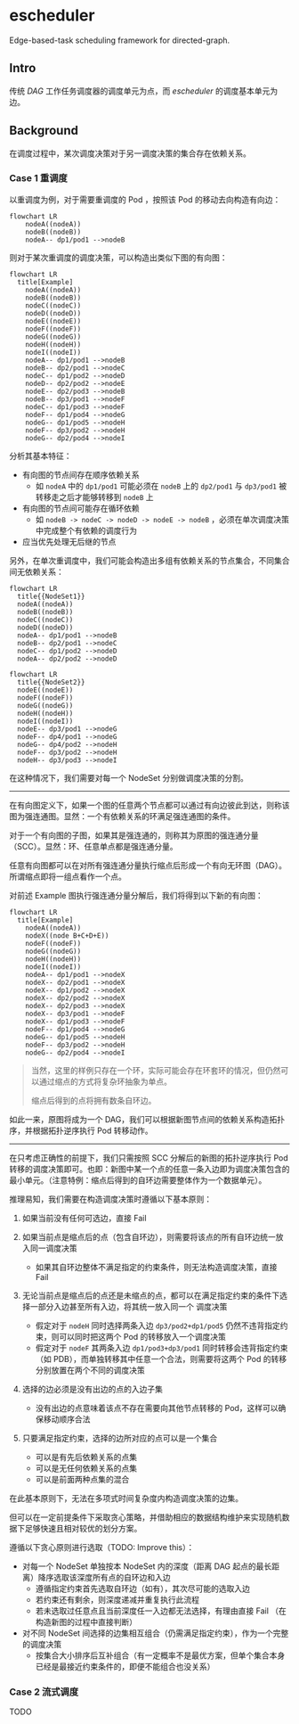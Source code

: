 # escheduler

Edge-based-task scheduling framework for directed-graph.

## Intro

传统 $DAG$ 工作任务调度器的调度单元为点，而 $escheduler$ 的调度基本单元为边。

## Background

在调度过程中，某次调度决策对于另一调度决策的集合存在依赖关系。

### Case 1 重调度

以重调度为例，对于需要重调度的 Pod ，按照该 Pod 的移动去向构造有向边：

```mermaid
flowchart LR
	nodeA((nodeA))
	nodeB((nodeB))
	nodeA-- dp1/pod1 -->nodeB
```

则对于某次重调度的调度决策，可以构造出类似下图的有向图：

```mermaid
flowchart LR
  title[Example]
	nodeA((nodeA))
	nodeB((nodeB))
	nodeC((nodeC))
	nodeD((nodeD))
	nodeE((nodeE))
	nodeF((nodeF))
	nodeG((nodeG))
	nodeH((nodeH))
	nodeI((nodeI))
	nodeA-- dp1/pod1 -->nodeB
	nodeB-- dp2/pod1 -->nodeC
	nodeC-- dp1/pod2 -->nodeD
	nodeD-- dp2/pod2 -->nodeE
	nodeE-- dp2/pod3 -->nodeB
	nodeB-- dp3/pod1 -->nodeF
	nodeC-- dp1/pod3 -->nodeF
	nodeF-- dp1/pod4 -->nodeG
	nodeG-- dp1/pod5 -->nodeH
	nodeF-- dp3/pod2 -->nodeH
	nodeG-- dp2/pod4 -->nodeI
```

分析其基本特征：

-   有向图的节点间存在顺序依赖关系
    -   如 `nodeA` 中的 `dp1/pod1` 可能必须在 `nodeB` 上的 `dp2/pod1` 与 `dp3/pod1` 被转移走之后才能够转移到 `nodeB` 上
-   有向图的节点间可能存在循环依赖
    -   如 `nodeB -> nodeC -> nodeD -> nodeE -> nodeB` ，必须在单次调度决策中完成整个有依赖的调度行为
-   应当优先处理无后继的节点

另外，在单次重调度中，我们可能会构造出多组有依赖关系的节点集合，不同集合间无依赖关系：

```mermaid
flowchart LR
  title{{NodeSet1}}
  nodeA((nodeA))
  nodeB((nodeB))
  nodeC((nodeC))
  nodeD((nodeD))
  nodeA-- dp1/pod1 -->nodeB
  nodeB-- dp2/pod1 -->nodeC
  nodeC-- dp1/pod2 -->nodeD
  nodeA-- dp2/pod2 -->nodeD
```



```mermaid
flowchart LR
  title{{NodeSet2}}
  nodeE((nodeE))
  nodeF((nodeF))
  nodeG((nodeG))
  nodeH((nodeH))
  nodeI((nodeI))
  nodeE-- dp3/pod1 -->nodeG
  nodeF-- dp4/pod1 -->nodeG
  nodeG-- dp4/pod2 -->nodeH
  nodeF-- dp3/pod2 -->nodeH
  nodeH-- dp3/pod3 -->nodeI
```

在这种情况下，我们需要对每一个 NodeSet 分别做调度决策的分割。

---



在有向图定义下，如果一个图的任意两个节点都可以通过有向边彼此到达，则称该图为强连通图。显然：一个有依赖关系的环满足强连通图的条件。

对于一个有向图的子图，如果其是强连通的，则称其为原图的强连通分量（SCC）。显然：环、任意单点都是强连通分量。

任意有向图都可以在对所有强连通分量执行缩点后形成一个有向无环图（DAG）。所谓缩点即将一组点看作一个点。

对前述 Example 图执行强连通分量分解后，我们将得到以下新的有向图：

```mermaid
flowchart LR
  title[Example]
	nodeA((nodeA))
	nodeX((node B+C+D+E))
	nodeF((nodeF))
	nodeG((nodeG))
	nodeH((nodeH))
	nodeI((nodeI))
	nodeA-- dp1/pod1 -->nodeX
	nodeX-- dp2/pod1 -->nodeX
	nodeX-- dp1/pod2 -->nodeX
	nodeX-- dp2/pod2 -->nodeX
	nodeX-- dp2/pod3 -->nodeX
	nodeX-- dp3/pod1 -->nodeF
	nodeX-- dp1/pod3 -->nodeF
	nodeF-- dp1/pod4 -->nodeG
	nodeG-- dp1/pod5 -->nodeH
	nodeF-- dp3/pod2 -->nodeH
	nodeG-- dp2/pod4 -->nodeI
```

>   当然，这里的样例只存在一个环，实际可能会存在环套环的情况，但仍然可以通过缩点的方式将复杂环抽象为单点。
>
>   缩点后得到的点将拥有数条自环边。

如此一来，原图将成为一个 DAG，我们可以根据新图节点间的依赖关系构造拓扑序，并根据拓扑逆序执行 Pod 转移动作。

---

在只考虑正确性的前提下，我们只需按照 SCC 分解后的新图的拓扑逆序执行 Pod 转移的调度决策即可。也即：新图中某一个点的任意一条入边即为调度决策包含的最小单元。（注意特例：缩点后得到的自环边需要整体作为一个数据单元）。

推理易知，我们需要在构造调度决策时遵循以下基本原则：

1.   如果当前没有任何可选边，直接 Fail
2.   如果当前点是缩点后的点（包含自环边），则需要将该点的所有自环边统一放入同一调度决策
     -   如果其自环边整体不满足指定的约束条件，则无法构造调度决策，直接 Fail

2.   无论当前点是缩点后的点还是未缩点的点，都可以在满足指定约束的条件下选择一部分入边甚至所有入边，将其统一放入同一个 调度决策
     -   假定对于 `nodeH` 同时选择两条入边 `dp3/pod2+dp1/pod5` 仍然不违背指定约束，则可以同时把这两个 Pod 的转移放入一个调度决策
     -   假定对于 `nodeF` 其两条入边 `dp1/pod3+dp3/pod1` 同时转移会违背指定约束（如 PDB），而单独转移其中任意一个合法，则需要将这两个 Pod 的转移分别放置在两个不同的调度决策
3.   选择的边必须是没有出边的点的入边子集
     -   没有出边的点意味着该点不存在需要向其他节点转移的 Pod，这样可以确保移动顺序合法
4.   只要满足指定约束，选择的边所对应的点可以是一个集合
     -   可以是有先后依赖关系的点集
     -   可以是无任何依赖关系的点集
     -   可以是前面两种点集的混合

在此基本原则下，无法在多项式时间复杂度内构造调度决策的边集。

但可以在一定前提条件下采取贪心策略，并借助相应的数据结构维护来实现随机数据下足够快速且相对较优的划分方案。

遵循以下贪心原则进行选取（TODO: Improve this）：

-   对每一个 NodeSet 单独按本 NodeSet 内的深度（距离 DAG 起点的最长距离）降序选取该深度所有点的自环边和入边
    -   遵循指定约束首先选取自环边（如有），其次尽可能的选取入边
    -   若约束还有剩余，则深度递减并重复执行此流程
    -   若未选取过任意点且当前深度任一入边都无法选择，有理由直接 Fail （在构造新图的过程中直接判断）
-   对不同 NodeSet 间选择的边集相互组合（仍需满足指定约束），作为一个完整的调度决策
    -   按集合大小排序后互补组合（有一定概率不是最优方案，但单个集合本身已经是最接近约束条件的，即便不能组合也没关系）

### Case 2 流式调度

TODO